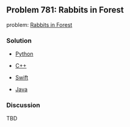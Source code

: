 ## Problem 781: Rabbits in Forest

problem: [Rabbits in Forest](https://leetcode.com/problems/rabbits-in-forest/)

### Solution

- [Python](../python/problem781.py)

- [C++](../cpp/problem781.cpp)

- [Swift](../swift/problem781.swift)

- [Java](../java/problem781.java)

### Discussion

TBD

